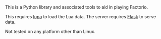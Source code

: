 This is a Python library and associated tools to aid in playing Factorio.

This requires [lupa](https://pypi.python.org/pypi/lupa) to load the Lua data.
The server requires [Flask](http://flask.pocoo.org/) to serve data.

Not tested on any platform other than Linux.

